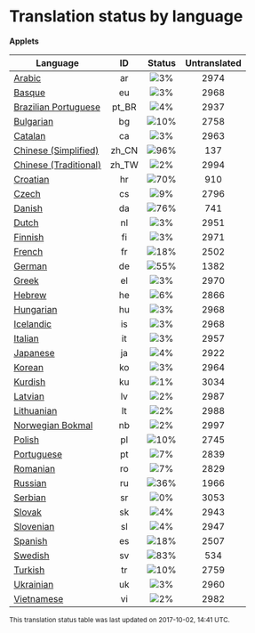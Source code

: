 # Translation status by language
**Applets**

Language | ID | Status | Untranslated
---------|:--:|:------:|:-----------:
[Arabic](language-status/ar.md) | ar |  ![3%](http://progressed.io/bar/3) | 2974
[Basque](language-status/eu.md) | eu |  ![3%](http://progressed.io/bar/3) | 2968
[Brazilian Portuguese](language-status/pt_BR.md) | pt_BR |  ![4%](http://progressed.io/bar/4) | 2937
[Bulgarian](language-status/bg.md) | bg |  ![10%](http://progressed.io/bar/10) | 2758
[Catalan](language-status/ca.md) | ca |  ![3%](http://progressed.io/bar/3) | 2963
[Chinese (Simplified)](language-status/zh_CN.md) | zh_CN |  ![96%](http://progressed.io/bar/96) | 137
[Chinese (Traditional)](language-status/zh_TW.md) | zh_TW |  ![2%](http://progressed.io/bar/2) | 2994
[Croatian](language-status/hr.md) | hr |  ![70%](http://progressed.io/bar/70) | 910
[Czech](language-status/cs.md) | cs |  ![9%](http://progressed.io/bar/9) | 2796
[Danish](language-status/da.md) | da |  ![76%](http://progressed.io/bar/76) | 741
[Dutch](language-status/nl.md) | nl |  ![3%](http://progressed.io/bar/3) | 2951
[Finnish](language-status/fi.md) | fi |  ![3%](http://progressed.io/bar/3) | 2971
[French](language-status/fr.md) | fr |  ![18%](http://progressed.io/bar/18) | 2502
[German](language-status/de.md) | de |  ![55%](http://progressed.io/bar/55) | 1382
[Greek](language-status/el.md) | el |  ![3%](http://progressed.io/bar/3) | 2970
[Hebrew](language-status/he.md) | he |  ![6%](http://progressed.io/bar/6) | 2866
[Hungarian](language-status/hu.md) | hu |  ![3%](http://progressed.io/bar/3) | 2968
[Icelandic](language-status/is.md) | is |  ![3%](http://progressed.io/bar/3) | 2968
[Italian](language-status/it.md) | it |  ![3%](http://progressed.io/bar/3) | 2957
[Japanese](language-status/ja.md) | ja |  ![4%](http://progressed.io/bar/4) | 2922
[Korean](language-status/ko.md) | ko |  ![3%](http://progressed.io/bar/3) | 2964
[Kurdish](language-status/ku.md) | ku |  ![1%](http://progressed.io/bar/1) | 3034
[Latvian](language-status/lv.md) | lv |  ![2%](http://progressed.io/bar/2) | 2987
[Lithuanian](language-status/lt.md) | lt |  ![2%](http://progressed.io/bar/2) | 2988
[Norwegian Bokmal](language-status/nb.md) | nb |  ![2%](http://progressed.io/bar/2) | 2997
[Polish](language-status/pl.md) | pl |  ![10%](http://progressed.io/bar/10) | 2745
[Portuguese](language-status/pt.md) | pt |  ![7%](http://progressed.io/bar/7) | 2839
[Romanian](language-status/ro.md) | ro |  ![7%](http://progressed.io/bar/7) | 2829
[Russian](language-status/ru.md) | ru |  ![36%](http://progressed.io/bar/36) | 1966
[Serbian](language-status/sr.md) | sr |  ![0%](http://progressed.io/bar/0) | 3053
[Slovak](language-status/sk.md) | sk |  ![4%](http://progressed.io/bar/4) | 2943
[Slovenian](language-status/sl.md) | sl |  ![4%](http://progressed.io/bar/4) | 2947
[Spanish](language-status/es.md) | es |  ![18%](http://progressed.io/bar/18) | 2507
[Swedish](language-status/sv.md) | sv |  ![83%](http://progressed.io/bar/83) | 534
[Turkish](language-status/tr.md) | tr |  ![10%](http://progressed.io/bar/10) | 2759
[Ukrainian](language-status/uk.md) | uk |  ![3%](http://progressed.io/bar/3) | 2960
[Vietnamese](language-status/vi.md) | vi |  ![2%](http://progressed.io/bar/2) | 2982

<sup>This translation status table was last updated on 2017-10-02, 14:41 UTC.</sup>
